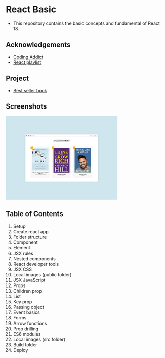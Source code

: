# React Basic

- This repository contains the basic concepts and fundamental of React 18.

## Acknowledgements

- [Coding Addict](https://www.youtube.com/@CodingAddict)
- [React playlist](https://youtube.com/playlist?list=PLnHJACx3NwAep5koWkniVHw8PK7dWCO21)

## Project

- [Best seller book](https://best-seller-books-amazone.netlify.app/)

## Screenshots

<img src="./src/images/best-seller-books-website-mockup.png" width="70%">

## Table of Contents

1. Setup
2. Create react app
3. Folder structure
4. Component
5. Element
6. JSX rules
7. Nested components
8. React developer tools
9. JSX CSS
10. Local images (public folder)
11. JSX JavaScript
12. Props
13. Children prop
14. List
15. Key prop
16. Passing object
17. Event basics
18. Forms
19. Arrow functions
20. Prop drilling
21. ES6 modules
22. Local images (src folder)
23. Build folder
24. Deploy
